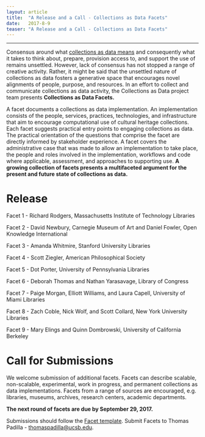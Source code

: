 ```yaml
---
layout: article
title:  "A Release and a Call - Collections as Data Facets"
date:   2017-8-9 
teaser: "A Release and a Call - Collections as Data Facets"
---
```

---

Consensus around what [collections as data means](https://collectionsasdata.github.io/statement/) and consequently what it takes to think about, prepare, provision access to, and support the use of remains unsettled. However, lack of consensus has not stopped a range of creative activity. Rather, it might be said that the unsettled nature of collections as data fosters a generative space that encourages novel alignments of people, purpose, and resources. In an effort to collect and communicate collections as data activity, the Collections as Data project team presents **Collections as Data Facets.**

A facet documents a collections as data implementation. An implementation consists of the people, services, practices, technologies, and infrastructure that aim to encourage computational use of cultural heritage collections. Each facet suggests practical entry points to engaging collections as data. The practical orientation of the questions that comprise the facet are directly informed by stakeholder experience. A facet covers the administrative case that was made to allow an implementation to take place, the people and roles involved in the implementation, workflows and code where applicable, assessment, and approaches to supporting use. **A growing collection of facets presents a multifaceted argument for the present and future state of collections as data.** 

# Release

Facet 1 - Richard Rodgers, Massachusetts Institute of Technology Libraries 

Facet 2 - David Newbury, Carnegie Museum of Art and Daniel Fowler, Open Knowledge International

Facet 3 - Amanda Whitmire, Stanford University Libraries 

Facet 4 - Scott Ziegler, American Philosophical Society 

Facet 5 - Dot Porter, University of Pennsylvania Libraries

Facet 6 - Deborah Thomas and Nathan Yarasavage, Library of Congress

Facet 7 - Paige Morgan, Elliott Williams, and Laura Capell, University of Miami Libraries

Facet 8 - Zach Coble, Nick Wolf, and Scott Collard, New York University Libraries

Facet 9 - Mary Elings and Quinn Dombrowski, University of California Berkeley

# Call for Submissions

We welcome submission of additional facets. Facets can describe scalable, non-scalable, experimental, work in progress, and permanent collections as data implementations. Facets from a range of sources are encouraged, e.g. libraries, museums, archives, research centers, academic departments. 

**The next round of facets are due by September 29, 2017.** 

Submissions should follow the [Facet template](https://docs.google.com/document/d/1_i4DEggmZDzZ_JXIIZdwF7M4bMjR36W9Vk2pjZtCho0/edit). Submit Facets to Thomas Padilla - thomaspadilla@ucsb.edu. 
